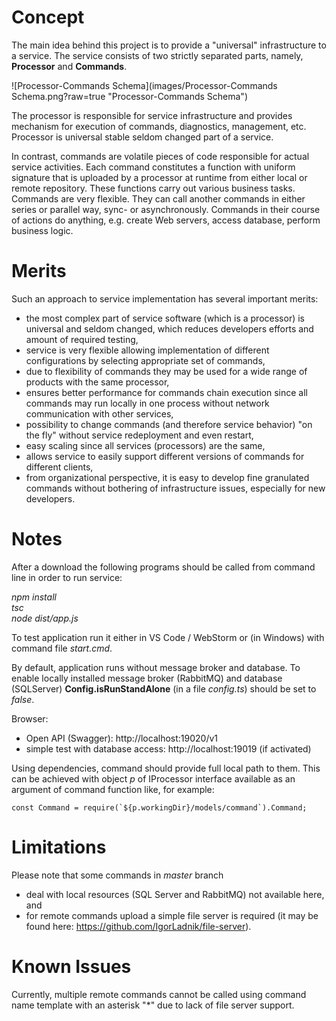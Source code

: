 # Concept

The main idea behind this project is to provide a "universal" infrastructure to a service.
The service consists of two strictly separated parts, namely, **Processor** and **Commands**.

![Processor-Commands Schema](images/Processor-Commands Schema.png?raw=true "Processor-Commands Schema")

The processor is responsible for service infrastructure and provides mechanism for execution of commands, diagnostics, management, etc.
Processor is universal stable seldom changed part of a service.

In contrast, commands are volatile pieces of code responsible for actual service activities.
Each command constitutes a function with uniform signature that is uploaded by a processor at runtime from either local or remote repository.
These functions carry out various business tasks.
Commands are very flexible.
They can call another commands in either series or parallel way, sync- or asynchronously.
Commands in their course of actions do anything, e.g. create Web servers, access database, perform business logic.

# Merits

Such an approach to service implementation has several important merits:<br/>
- the most complex part of service software (which is a processor) is universal and seldom changed, which reduces developers efforts and amount of required testing,<br/>
- service is very flexible allowing implementation of different configurations by selecting appropriate set of commands,<br/>
- due to flexibility of commands they may be used for a wide range of products with the same processor,
- ensures better performance for commands chain execution since all commands may run locally in one process without network communication with other services,<br/>
- possibility to change commands (and therefore service behavior) "on the fly" without service redeployment and even restart,<br/>
- easy scaling since all services (processors) are the same,<br/>
- allows service to easily support different versions of commands for different clients,<br/>
- from organizational perspective, it is easy to develop fine granulated commands without bothering of infrastructure issues, especially for new developers.<br/>

# Notes

After a download the following programs should be called from command line in order to run service:<br/>

<i>npm install</i><br/>
<i>tsc</i><br/>
<i>node dist/app.js</i><br/>

To test application run it either in VS Code / WebStorm or (in Windows) with command file <i>start.cmd</i>.<br/>

By default, application runs without message broker and database.
To enable locally installed message broker (RabbitMQ) and database (SQLServer) 
**Config.isRunStandAlone** (in a file *config.ts*) should be set to *false*.

Browser:<br/>
- Open API (Swagger):               http://localhost:19020/v1
- simple test with database access: http://localhost:19019 (if activated)

Using dependencies, command should provide full local path to them.
This can be achieved with object <i>p</i> of IProcessor interface available as an argument of command function like, for example:<br/>

    const Command = require(`${p.workingDir}/models/command`).Command;

# Limitations

Please note that some commands in <i>master</i> branch 
- deal with local resources (SQL Server and RabbitMQ) not available here, and<br/>
- for remote commands upload a simple file server is required (it may be found here: https://github.com/IgorLadnik/file-server).

# Known Issues

Currently, multiple remote commands cannot be called using command name template with an asterisk "*" due to lack of file server support.
